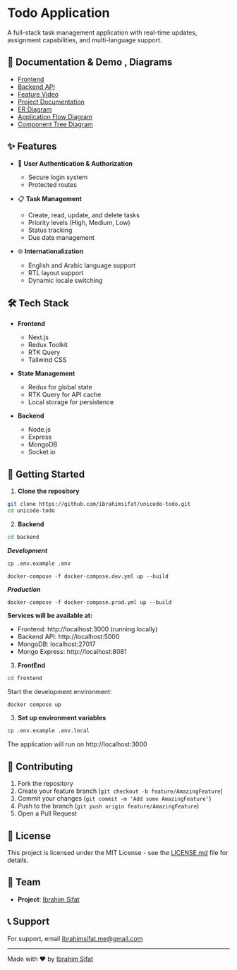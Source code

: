 # Todo Application

A full-stack task management application with real-time updates, assignment capabilities, and multi-language support.

## 📝 Documentation & Demo , Diagrams

- [Frontend](https://unicode-todo.vercel.app/)
- [Backend API](https://unicode-todo-vq1q.onrender.com/api/v1/api-docs/)
- [Feature Video](https://youtu.be/gHwO_4W4h2w)
- [Project Documentation](https://ibrahimsifat.notion.site/UNICODE-TODO-13c5ac2bfa4980fabb78f6fd85790dfa)
- [ER Diagram](https://drive.google.com/file/d/1NxNJhpCWooz29v22M0q7SqsiE8tVPKDA/view?usp=sharing)
- [Application Flow Diagram](https://www.mermaidchart.com/raw/1474b543-6664-4a19-913f-d6c26b42b100?theme=light&version=v0.1&format=svg)
- [Component Tree Diagram](https://www.mermaidchart.com/raw/195c8386-b644-4ec8-958b-8ad8c42c071f?theme=light&version=v0.1&format=svg)

## ✨ Features

- 🔐 **User Authentication & Authorization**

  - Secure login system
  - Protected routes

- 📋 **Task Management**

  - Create, read, update, and delete tasks
  - Priority levels (High, Medium, Low)
  - Status tracking
  - Due date management

- 🌐 **Internationalization**
  - English and Arabic language support
  - RTL layout support
  - Dynamic locale switching

## 🛠️ Tech Stack

- **Frontend**

  - Next.js
  - Redux Toolkit
  - RTK Query
  - Tailwind CSS

- **State Management**

  - Redux for global state
  - RTK Query for API cache
  - Local storage for persistence

- **Backend**
  - Node.js
  - Express
  - MongoDB
  - Socket.io

## 🚀 Getting Started

1. **Clone the repository**

```bash
git clone https://github.com/ibrahimsifat/unicode-todo.git
cd unicode-todo
```

2. **Backend**

```bash
cd backend
```

**_Development_**

```bash
cp .env.example .env
```

```
docker-compose -f docker-compose.dev.yml up --build
```

**_Production_**

```
docker-compose -f docker-compose.prod.yml up --build
```

**Services will be available at:**

- Frontend: http://localhost:3000 (running locally)
- Backend API: http://localhost:5000
- MongoDB: localhost:27017
- Mongo Express: http://localhost:8081

3. **FrontEnd**

```bash
cd frontend
```

Start the development environment:

```bash
docker compose up
```

3. **Set up environment variables**

```bash
cp .env.example .env.local
```

The application will run on http://localhost:3000

## 🤝 Contributing

1. Fork the repository
2. Create your feature branch (`git checkout -b feature/AmazingFeature`)
3. Commit your changes (`git commit -m 'Add some AmazingFeature'`)
4. Push to the branch (`git push origin feature/AmazingFeature`)
5. Open a Pull Request

## 📄 License

This project is licensed under the MIT License - see the [LICENSE.md](LICENSE.md) file for details.

## 👥 Team

- **Project**: [Ibrahim Sifat](https://github.com/ibrahimsifat)

## 📞 Support

For support, email ibrahimsifat.me@gmail.com

---

Made with ❤️ by [Ibrahim Sifat](https://github.com/ibrahimsifat)
